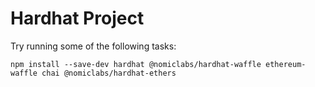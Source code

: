 # Hardhat Project

Try running some of the following tasks:

```shell
npm install --save-dev hardhat @nomiclabs/hardhat-waffle ethereum-waffle chai @nomiclabs/hardhat-ethers
